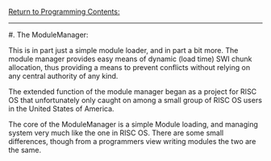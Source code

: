 [Return to Programming Contents:](./Index)


---
#. The ModuleManager:

This is in part just a simple module loader, and in part a bit more.  The module manager provides easy means of dynamic (load time) SWI chunk allocation, thus providing a means to prevent conflicts without relying on any central authority of any kind.

The extended function of the module manager began as a project for RISC OS that unfortunately only caught on among a small group of RISC OS users in the United States of America.

The core of the ModuleManager is a simple Module loading, and managing system very much like the one in RISC OS.  There are some small differences, though from a programmers view writing modules the two are the same.